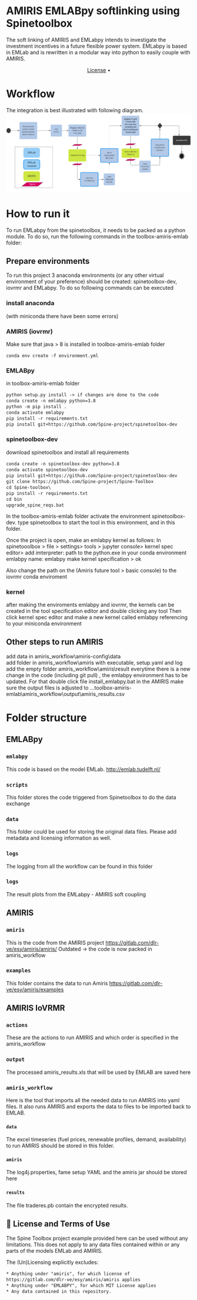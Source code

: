 # AMIRIS EMLABpy softlinking using Spinetoolbox

The soft linking of AMIRIS and EMLabpy intends to investigate the investment incentives in a future flexible power
system. EMLabpy is based in EMLab and is rewritten in a modular way into python to easily couple with AMIRIS.

<p align="center">
  <a href="#page_with_curl-license">License</a> •
</p>

# Workflow

The integration is best illustrated with following diagram.
![](data/workflow.jpg)
# How to run it
To run EMLabpy from the spinetoolbox, it needs to be packed as a python module. 
To do so, run the following commands in the toolbox-amiris-emlab folder:

## Prepare environments
To run this project 3 anaconda environments (or any other virtual environment of your preference) should be created: 
spinetoolbox-dev, iovrmr and EMLabpy. To do so following commands can be executed

### install anaconda
(with miniconda there have been some errors)

### AMIRIS (iovrmr)

Make sure that java > 8 is installed
in toolbox-amiris-emlab folder
```
conda env create -f environment.yml
``` 

### EMLABpy
in toolbox-amiris-emlab folder
```
python setup.py install -> if changes are done to the code
conda create -n emlabpy python=3.8
python -m pip install .
conda activate emlabpy
pip install -r requirements.txt
pip install git+https://github.com/Spine-project/spinetoolbox-dev
```
### spinetoolbox-dev
download spinetoolbox and install all requirements
```
conda create -n spinetoolbox-dev python=3.8
conda activate spinetoolbox-dev
pip install git+https://github.com/Spine-project/spinetoolbox-dev
git clone https://github.com/Spine-project/Spine-Toolbox
cd Spine-toolbox\
pip install -r requirements.txt
cd bin 
upgrade_spine_reqs.bat
```
In the toolbox-amiris-emlab folder activate  the environment spinetoolbox-dev. type spinetoolbox to start the tool in this environment, and in this folder.

Once the project is open, make an emlabpy kernel as follows:
In spinetooolbox > file > settings> tools > jupyter console> kernel spec editor>
add
imterpreter: path to the python.exe in your conda environment emlabpy
name: emlabpy
make kernel specification > ok

Also change the path on the (Amiris future tool > basic console) to the iovrmr conda enviroment

###  kernel
after making the enviroments emlabpy and iovrmr, the kernels can be created in the tool specification editor and double clicking any tool
Then click kernel spec editor and make a new kernel called emlabpy referencing to your miniconda environment


## Other steps to run AMIRIS
add data in amiris_workflow\amiris-config\data\
add folder in amiris_workflow\amiris with executable, setup.yaml and log
add the empty folder amiris_workflow\amiris\result
everytime there is a new change in the code (including git pull) , the emlabpy environment has to be updated. For that double click file install_emlabpy.bat
in the AMIRIS make sure the output files is adjusted to ...toolbox-amiris-emlab\amiris_workflow\output\amiris_results.csv

# Folder structure

## EMLABpy

### `emlabpy`

This code is based on the model EMLab. http://emlab.tudelft.nl/

### `scripts`

This folder stores the code triggered from Spinetoolbox to do the data exchange

### `data`

This folder could be used for storing the original data files. Please add metadata and licensing information as well.

### `logs`

The logging from all the workflow can be found in this folder

### `logs`

The result plots from the EMLabpy - AMIRIS soft coupling

## AMIRIS

### `amiris`

This is the code from the AMIRIS project https://gitlab.com/dlr-ve/esy/amiris/amiris/
Outdated -> the code is now packed in amiris_workflow

### `examples`

This folder contains the data to run Amiris https://gitlab.com/dlr-ve/esy/amiris/examples

## AMIRIS IoVRMR
### `actions`

These are the actions to run AMIRIS and which order is specified in the amiris_workflow
### `output`

The processed amiris_results.xls that will be used by EMLAB are saved here

### `amiris_workflow`

Here is the tool that imports all the needed data to run AMIRIS into yaml files. It also runs AMIRIS and exports the
data to files to be imported back to EMLAB.

#### `data`

The excel timeseries (fuel prices, renewable profiles, demand, availability) to run AMIRIS should be stored in this
folder.

#### `amiris`

The log4j.properties, fame setup YAML and the amiris jar should be stored here

#### `results`

The file traderes.pb contain the encrypted results. 



## :page_with_curl: License and Terms of Use

The Spine Toolbox project example provided here can be used without any limitations. This does not apply to any data
files contained within or any parts of the models EMLab and AMIRIS.

The (Un)Licensing explicitly excludes:

    * Anything under "amiris", for which license of https://gitlab.com/dlr-ve/esy/amiris/amiris applies
    * Anything under "EMLABPY", for which MIT License applies
    * Any data contained in this repository.
